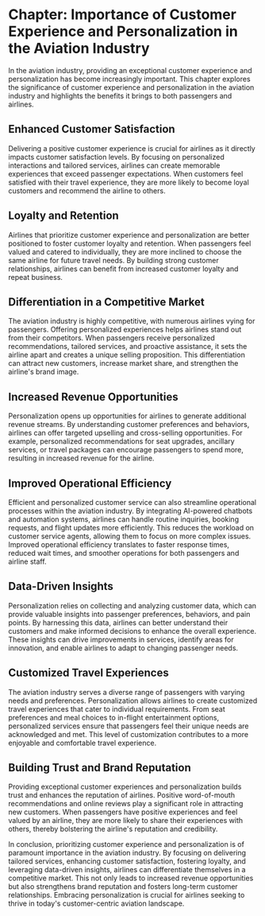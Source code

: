Chapter: Importance of Customer Experience and Personalization in the Aviation Industry
=======================================================================================

In the aviation industry, providing an exceptional customer experience and personalization has become increasingly important. This chapter explores the significance of customer experience and personalization in the aviation industry and highlights the benefits it brings to both passengers and airlines.

Enhanced Customer Satisfaction
------------------------------

Delivering a positive customer experience is crucial for airlines as it directly impacts customer satisfaction levels. By focusing on personalized interactions and tailored services, airlines can create memorable experiences that exceed passenger expectations. When customers feel satisfied with their travel experience, they are more likely to become loyal customers and recommend the airline to others.

Loyalty and Retention
---------------------

Airlines that prioritize customer experience and personalization are better positioned to foster customer loyalty and retention. When passengers feel valued and catered to individually, they are more inclined to choose the same airline for future travel needs. By building strong customer relationships, airlines can benefit from increased customer loyalty and repeat business.

Differentiation in a Competitive Market
---------------------------------------

The aviation industry is highly competitive, with numerous airlines vying for passengers. Offering personalized experiences helps airlines stand out from their competitors. When passengers receive personalized recommendations, tailored services, and proactive assistance, it sets the airline apart and creates a unique selling proposition. This differentiation can attract new customers, increase market share, and strengthen the airline's brand image.

Increased Revenue Opportunities
-------------------------------

Personalization opens up opportunities for airlines to generate additional revenue streams. By understanding customer preferences and behaviors, airlines can offer targeted upselling and cross-selling opportunities. For example, personalized recommendations for seat upgrades, ancillary services, or travel packages can encourage passengers to spend more, resulting in increased revenue for the airline.

Improved Operational Efficiency
-------------------------------

Efficient and personalized customer service can also streamline operational processes within the aviation industry. By integrating AI-powered chatbots and automation systems, airlines can handle routine inquiries, booking requests, and flight updates more efficiently. This reduces the workload on customer service agents, allowing them to focus on more complex issues. Improved operational efficiency translates to faster response times, reduced wait times, and smoother operations for both passengers and airline staff.

Data-Driven Insights
--------------------

Personalization relies on collecting and analyzing customer data, which can provide valuable insights into passenger preferences, behaviors, and pain points. By harnessing this data, airlines can better understand their customers and make informed decisions to enhance the overall experience. These insights can drive improvements in services, identify areas for innovation, and enable airlines to adapt to changing passenger needs.

Customized Travel Experiences
-----------------------------

The aviation industry serves a diverse range of passengers with varying needs and preferences. Personalization allows airlines to create customized travel experiences that cater to individual requirements. From seat preferences and meal choices to in-flight entertainment options, personalized services ensure that passengers feel their unique needs are acknowledged and met. This level of customization contributes to a more enjoyable and comfortable travel experience.

Building Trust and Brand Reputation
-----------------------------------

Providing exceptional customer experiences and personalization builds trust and enhances the reputation of airlines. Positive word-of-mouth recommendations and online reviews play a significant role in attracting new customers. When passengers have positive experiences and feel valued by an airline, they are more likely to share their experiences with others, thereby bolstering the airline's reputation and credibility.

In conclusion, prioritizing customer experience and personalization is of paramount importance in the aviation industry. By focusing on delivering tailored services, enhancing customer satisfaction, fostering loyalty, and leveraging data-driven insights, airlines can differentiate themselves in a competitive market. This not only leads to increased revenue opportunities but also strengthens brand reputation and fosters long-term customer relationships. Embracing personalization is crucial for airlines seeking to thrive in today's customer-centric aviation landscape.
